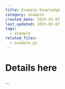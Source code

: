 ```yaml
---
title: Example Knowledge
category: example
created_date: 2025-03-07
last_updated: 2025-03-07
tags:
  - example
related_files:
  - example.py
---
```


# Details here

...